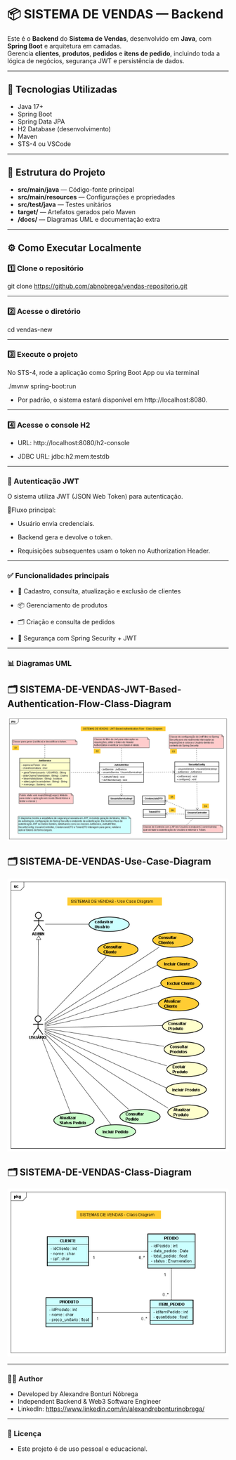 # 📦 SISTEMA DE VENDAS — Backend

Este é o **Backend** do **Sistema de Vendas**, desenvolvido em **Java**, com **Spring Boot** e arquitetura em camadas.  
Gerencia **clientes**, **produtos**, **pedidos** e **itens de pedido**, incluindo toda a lógica de negócios, segurança JWT e persistência de dados.

---

## 🚀 Tecnologias Utilizadas

- Java 17+
- Spring Boot
- Spring Data JPA
- H2 Database (desenvolvimento)
- Maven
- STS-4 ou VSCode

---

## 📂 Estrutura do Projeto

- **src/main/java** — Código-fonte principal
- **src/main/resources** — Configurações e propriedades
- **src/test/java** — Testes unitários
- **target/** — Artefatos gerados pelo Maven
- **/docs/** — Diagramas UML e documentação extra

---

## ⚙️ Como Executar Localmente

### 1️⃣ **Clone o repositório**

git clone https://github.com/abnobrega/vendas-repositorio.git

--- 

### 2️⃣ **Acesse o diretório**

cd vendas-new

---

### 3️⃣ **Execute o projeto**

No STS-4, rode a aplicação como Spring Boot App ou via terminal

./mvnw spring-boot:run

- Por padrão, o sistema estará disponível em http://localhost:8080.

---

### 4️⃣ **Acesse o console H2**

- URL: http://localhost:8080/h2-console

- JDBC URL: jdbc:h2:mem:testdb

--- 

### 🔐 Autenticação JWT
O sistema utiliza JWT (JSON Web Token) para autenticação.

🚀Fluxo principal:
- Usuário envia credenciais.

- Backend gera e devolve o token.

- Requisições subsequentes usam o token no Authorization Header.

---

### ✅ Funcionalidades principais
- 📁 Cadastro, consulta, atualização e exclusão de clientes

- 📦 Gerenciamento de produtos

- 🗂️ Criação e consulta de pedidos

- 🔐 Segurança com Spring Security + JWT

---

### 📊 Diagramas UML

## 🗂️ SISTEMA-DE-VENDAS-JWT-Based-Authentication-Flow-Class-Diagram
![JWT Based Authentication Flow Class Diagram](docs/SISTEMA-DE-VENDAS-JWT-Based-Authentication-Flow-Class-Diagram.png)

## 🗂️ SISTEMA-DE-VENDAS-Use-Case-Diagram
![Use Case Diagram](docs/SISTEMA-DE-VENDAS-Use-Case-Diagram.png)

## 🗂️ SISTEMA-DE-VENDAS-Class-Diagram
![Class Diagram](docs/SISTEMA-DE-VENDAS-Class-Diagram.png)

---

### 👨‍💻 Author
- Developed by Alexandre Bonturi Nóbrega
- Independent Backend & Web3 Software Engineer
- LinkedIn: https://www.linkedin.com/in/alexandrebonturinobrega/

---

### 📄 Licença
- Este projeto é de uso pessoal e educacional.

